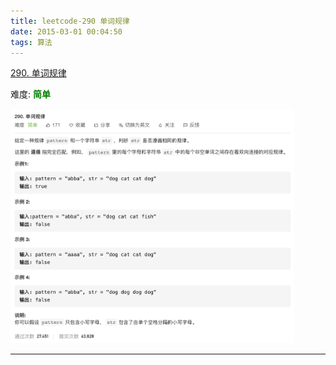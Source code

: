 ```yaml
---
title: leetcode-290 单词规律
date: 2015-03-01 00:04:50
tags: 算法
---
```





[290. 单词规律](https://leetcode-cn.com/problems/word-pattern/)

难度:  <font color="green">**简单**</font>


<img src="leetcode-290-单词规律/0.png" width = 90% height = 50% />


<br>


---